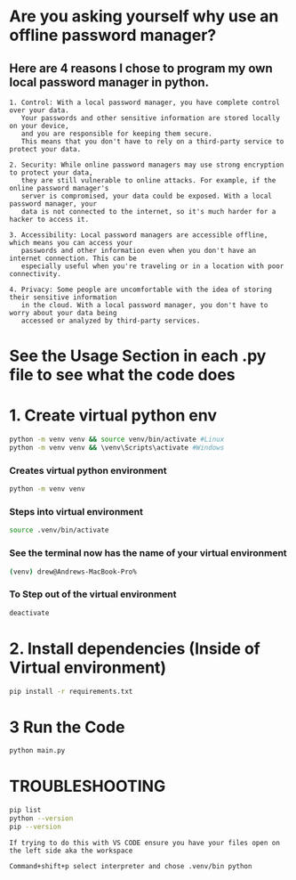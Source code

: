 # Are you asking yourself why use an offline password manager? 
## Here are 4 reasons I chose to program my own local password manager in python.
```plain text
1. Control: With a local password manager, you have complete control over your data. 
   Your passwords and other sensitive information are stored locally on your device, 
   and you are responsible for keeping them secure. 
   This means that you don't have to rely on a third-party service to protect your data.

2. Security: While online password managers may use strong encryption to protect your data, 
   they are still vulnerable to online attacks. For example, if the online password manager's 
   server is compromised, your data could be exposed. With a local password manager, your 
   data is not connected to the internet, so it's much harder for a hacker to access it.

3. Accessibility: Local password managers are accessible offline, which means you can access your 
   passwords and other information even when you don't have an internet connection. This can be 
   especially useful when you're traveling or in a location with poor connectivity.

4. Privacy: Some people are uncomfortable with the idea of storing their sensitive information 
   in the cloud. With a local password manager, you don't have to worry about your data being 
   accessed or analyzed by third-party services.
```
# See the Usage Section in each .py file to see what the code does

# 1. Create virtual python env
```bash
python -m venv venv && source venv/bin/activate #Linux
python -m venv venv && \venv\Scripts\activate #Windows
```

### Creates virtual python environment 
```bash
python -m venv venv 
```

### Steps into virtual environment 
```bash
source .venv/bin/activate
```

### See the terminal now has the name of your virtual environment
```bash
(venv) drew@Andrews-MacBook-Pro% 
```

### To Step out of the virtual environment 
```bash
deactivate
```

# 2. Install dependencies (Inside of Virtual environment)
```bash
pip install -r requirements.txt
```

# 3 Run the Code
```bash
python main.py
```

# TROUBLESHOOTING
```bash
pip list
python --version 
pip --version 
```
```plain text
If trying to do this with VS CODE ensure you have your files open on the left side aka the workspace 

Command+shift+p select interpreter and chose .venv/bin python
```


